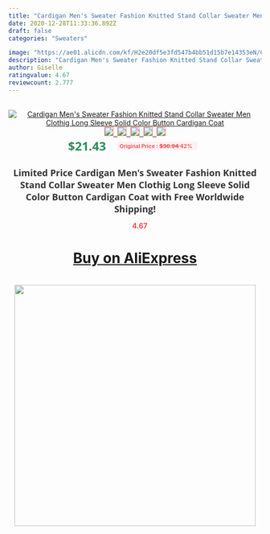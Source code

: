 ```yaml
---
title: "Cardigan Men's Sweater Fashion Knitted Stand Collar Sweater Men Clothig Long Sleeve Solid Color Button Cardigan Coat"
date: 2020-12-28T11:33:36.892Z
draft: false
categories: "Sweaters"

image: "https://ae01.alicdn.com/kf/H2e20df5e3fd547b4bb51d15b7e14353eN/Cardigan-Men-s-Sweater-Fashion-Knitted-Stand-Collar-Sweater-Men-Clothig-Long-Sleeve-Solid-Color-Button.jpg"
description: "Cardigan Men's Sweater Fashion Knitted Stand Collar Sweater Men Clothig Long Sleeve Solid Color Button Cardigan Coat"
author: Giselle
ratingvalue: 4.67
reviewcount: 2.777
---
```

<br>
<div style="text-align: center;">
<a href="https://s.click.aliexpress.com/e/_9HafN3" target="_blank" rel="nofollow noopener noreferrer"><img alt="Cardigan Men's Sweater Fashion Knitted Stand Collar Sweater Men Clothig Long Sleeve Solid Color Button Cardigan Coat" class="magnifier-image" src="https://ae01.alicdn.com/kf/H2e20df5e3fd547b4bb51d15b7e14353eN/Cardigan-Men-s-Sweater-Fashion-Knitted-Stand-Collar-Sweater-Men-Clothig-Long-Sleeve-Solid-Color-Button.jpg_640x640.jpg">
<br>
<img style="border:1px solid salmon" src="https://ae01.alicdn.com/kf/H2e20df5e3fd547b4bb51d15b7e14353eN/Cardigan-Men-s-Sweater-Fashion-Knitted-Stand-Collar-Sweater-Men-Clothig-Long-Sleeve-Solid-Color-Button.jpg_120x120.jpg">&nbsp;&nbsp;<img style="border:1px solid salmon" src="https://ae01.alicdn.com/kf/He7dc15ca3e434e09b80e12f72bc5b2efl/Cardigan-Men-s-Sweater-Fashion-Knitted-Stand-Collar-Sweater-Men-Clothig-Long-Sleeve-Solid-Color-Button.jpg_120x120.jpg">&nbsp;&nbsp;<img style="border:1px solid salmon" src="https://ae01.alicdn.com/kf/H4c04d83e0c554b08b7b2aed628439c28l/Cardigan-Men-s-Sweater-Fashion-Knitted-Stand-Collar-Sweater-Men-Clothig-Long-Sleeve-Solid-Color-Button.jpg_120x120.jpg">&nbsp;&nbsp;<img style="border:1px solid salmon" src="https://ae01.alicdn.com/kf/H003354f8222d47398b116ad1a116d30cV/Cardigan-Men-s-Sweater-Fashion-Knitted-Stand-Collar-Sweater-Men-Clothig-Long-Sleeve-Solid-Color-Button.jpg_120x120.jpg">&nbsp;&nbsp;<img style="border:1px solid salmon" src="https://ae01.alicdn.com/kf/H54855166d48c4570a597dd589abe83b3i/Cardigan-Men-s-Sweater-Fashion-Knitted-Stand-Collar-Sweater-Men-Clothig-Long-Sleeve-Solid-Color-Button.jpg_120x120.jpg"></a></div><br0>
<div style="text-align: center;"><span style="background-color: white; border: 0px; box-sizing: border-box; color: seagreen; display: inline-block; font-family: &quot;open sans&quot; , &quot;arial&quot; , &quot;helvetica&quot; , sans-serif , &quot;heiti&quot;; font-size: 24px; font-stretch: inherit; font-weight: 700; line-height: inherit; margin: 0px 10px 0px 0px; padding: 0px; vertical-align: middle;">$21.43 </span>
<span style="background: rgb(255 , 241 , 241); border-radius: 3px; border: 0px; box-sizing: border-box; color: #ff4747; display: inline-block; font-family: inherit; font-size: 12px; font-stretch: inherit; font-style: inherit; font-variant: inherit; font-weight: 600; line-height: inherit; margin: 0px; padding: 2px 5px; transform: scale(0.9); vertical-align: middle;">Original Price : <b style="text-decoration: line-through;">$36.94 </b> 42%&nbsp;&nbsp;</span></div>
<h1 style="color: #333333; display: inline-block; font-family: &quot;open sans&quot; , &quot;arial&quot; , &quot;helvetica&quot; , sans-serif , &quot;heiti&quot;; font-size: 18px; font-stretch: inherit; font-weight: 700; text-align: center;">Limited Price Cardigan Men's Sweater Fashion Knitted Stand Collar Sweater Men Clothig Long Sleeve Solid Color Button Cardigan Coat with Free Worldwide Shipping!</h1>
<div style="color: #ff4747; text-align: center;">
<img src="https://4.bp.blogspot.com/-M0ZcTcb-5uY/XleCXlxnR4I/AAAAAAAAAEc/OrjgMkXV1oMQFaCRZj5HQwOCBcu3w1FegCPcBGAYYCw/s1600/star.png" style="height: 15px;">&nbsp;<b>4.67</b></div>
<div class="button_cont" align="center"><a class="buynow_a" href="https://s.click.aliexpress.com/e/_9HafN3" target="_blank" rel="nofollow noopener noreferrer"><H1>Buy on AliExpress</H1></a></div><br>
<div class="separator" style="clear: both; text-align: center;">
<img src="https://lh3.googleusercontent.com/-pTy5HemUv9M/XlePHvY0dAI/AAAAAAAAAE4/0nX5iRUoIWY8eMW9Dpxeirr157OZliDIgCLcBGAsYHQ/s1600/badge.gif" width="480">
</div>
